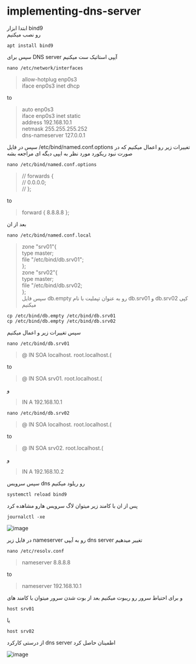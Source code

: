 # implementing-dns-server
ابتدا ابزار 
bind9  
  رو نصب میکنیم

```
apt install bind9
```
سپس برای
DNS server
 آیپی
استاتیک ست میکنیم
```
nano /etc/network/interfaces
```
>allow-hotplug enp0s3    
iface enp0s3 inet dhcp

to 

>auto enp0s3       
iface enp0s3 inet static      
address 192.168.10.1  
netmask 255.255.255.252   
dns-nameserver 127.0.0.1   

سپس در فایل 
/etc/bind/named.conf.options
تغییرات زیر رو اعمال میکنیم که در صورت نبود ریکورد مورد نظر به ایپی دیگه ای مراجعه بشه 
‍‍
```
nano /etc/bind/named.conf.options
```   
>// forwards {    
//    0.0.0.0;   
// };  
 
 to   
 >forward {
 8.8.8.8
 };

بعد از ان 
‍‍
```
nano /etc/bind/named.conf.local
```
>zone "srv01"{   
    type master;   
    file "/etc/bind/db.srv01";   
};   
zone "srv02"{   
    type master;   
    file "/etc/bind/db.srv02;   
};   
سپس فایل 
db.empty 
رو به عنوان تپملیت با نام 
db.srv01
 و
 db.srv02 
 کپی میکنیم 
 ```
 cp /etc/bind/db.empty /etc/bind/db.srv01
 cp /etc/bind/db.empty /etc/bind/db.srv02
 ```
سپس تغییرات زیر و اعمال میکنیم
```
nano /etc/bind/db.srv01
```
>@  IN  SOA localhost.  root.localhost.(    

to

>@  IN  SOA srv01.  root.localhost.(

و   

>   IN  A 192.168.10.1
```
nano /etc/bind/db.srv02
```
>@  IN  SOA localhost.  root.localhost.(   

to

>@  IN  SOA srv02.  root.localhost.(

و

> IN  A 192.168.10.2  

سپس 
سرویس 
dns 
رو ریلود میکنیم 
```
systemctl reload bind9
```
پس از ان با کامند زیر میتوان لاگ سرویس هارو مشاهده کرد 
```
journalctl -xe
```    


![image](https://user-images.githubusercontent.com/88885103/189644275-d457a306-119c-4d15-a57a-5aa2373bea87.png)      

در فایل زیر 
nameserver 
رو به آیپی 
dns server 
تغییر میدهیم

```
nano /etc/resolv.conf
```
>nameserver 8.8.8.8   

to   

>nameserver 192.168.10.1   

و برای احتیاط
سرور رو ریبوت میکنیم 
بعد از بوت شدن سرور میتوان با کامند های 
```
host srv01
```
یا
```
host srv02
```
از درستی کارکرد
dns server 
اطمینان حاصل کرد 

![image](https://user-images.githubusercontent.com/88885103/189646791-d9a27e31-c47e-411d-b04c-3957199e8b2f.png)



